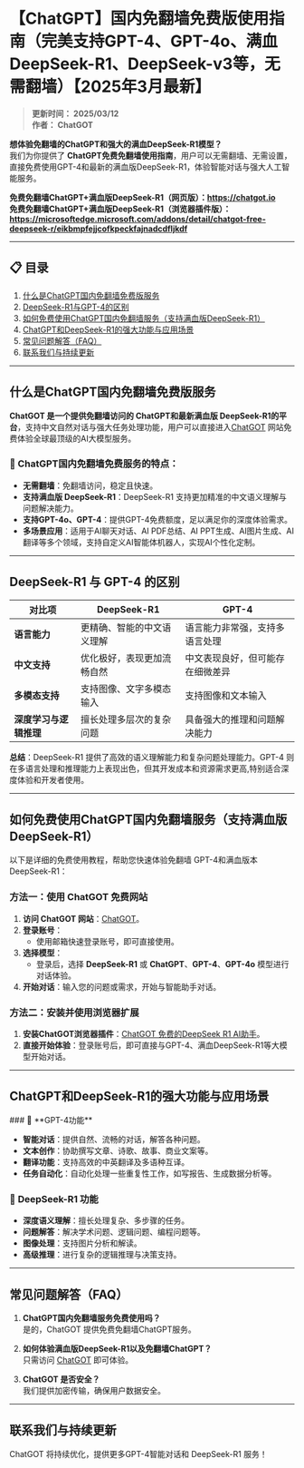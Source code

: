 # 【ChatGPT】国内免翻墙免费版使用指南（完美支持GPT-4、GPT-4o、满血DeepSeek-R1、DeepSeek-v3等，无需翻墙）【2025年3月最新】

> **更新时间： 2025/03/12**\
> **作者： ChatGOT**

**想体验免翻墙的ChatGPT和强大的满血DeepSeek-R1模型？**\
我们为你提供了 **ChatGPT免费免翻墙使用指南**，用户可以无需翻墙、无需设置，直接免费使用GPT-4和最新的满血版DeepSeek-R1，体验智能对话与强大人工智能服务。

**免费免翻墙ChatGPT+满血版DeepSeek-R1（网页版）：<https://chatgot.io>**\
**免费免翻墙ChatGPT+满血版DeepSeek-R1（浏览器插件版）：<https://microsoftedge.microsoft.com/addons/detail/chatgot-free-deepseek-r/eikbmpfejjcofkpeckfajnadcdfljkdf>**

***

## 📋 目录
1.  [什么是ChatGPT国内免翻墙免费版服务](#什么是ChatGPT国内免翻墙免费版服务)
2.  [DeepSeek-R1与GPT-4的区别](#DeepSeek-R1与GPT-4的区别)
3.  [如何免费使用ChatGPT国内免翻墙服务（支持满血版DeepSeek-R1）](#如何免费使用ChatGPT国内免翻墙服务（支持满血版DeepSeek-R1)
4.  [ChatGPT和DeepSeek-R1的强大功能与应用场景](#ChatGPT和DeepSeek-R1的强大功能与应用场景)
5.  [常见问题解答（FAQ）](#常见问题解答faq)
6.  [联系我们与持续更新](#联系我们与持续更新)

***


## 什么是ChatGPT国内免翻墙免费版服务
<div id="什么是ChatGPT国内免翻墙免费版服务"></div>

**ChatGOT 是一个提供免翻墙访问的 ChatGPT和最新满血版 DeepSeek-R1的平台**，支持中文自然对话与强大任务处理功能，用户可以直接进入[ChatGOT](https://chatgot.io) 网站免费体验全球最顶级的AI大模型服务。

### 🌟 ChatGPT国内免翻墙免费服务的特点：

*   **无需翻墙**：免翻墙访问，稳定且快速。
*   **支持满血版 DeepSeek-R1**：DeepSeek-R1 支持更加精准的中文语义理解与问题解决能力。
*   **支持GPT-4o、GPT-4**：提供GPT-4免费额度，足以满足你的深度体验需求。
*   **多场景应用**：适用于AI聊天对话、AI PDF总结、AI PPT生成、AI图片生成、AI翻译等多个领域，支持自定义AI智能体机器人，实现AI个性化定制。

***

## DeepSeek-R1 与 GPT-4 的区别
<div id="DeepSeek-R1与GPT-4的区别"></div>

| **对比项**       | **DeepSeek-R1** | **GPT-4**        |
| ------------- | --------------- | ---------------- |
| **语言能力**      | 更精确、智能的中文语义理解   | 语言能力非常强，支持多语言处理  |
| **中文支持**      | 优化极好，表现更加流畅自然   | 中文表现良好，但可能存在细微差异 |
| **多模态支持**     | 支持图像、文字多模态输入    | 支持图像和文本输入        |
| **深度学习与逻辑推理** | 擅长处理多层次的复杂问题    | 具备强大的推理和问题解决能力   |

**总结**：DeepSeek-R1 提供了高效的语义理解能力和复杂问题处理能力。GPT-4 则在多语言处理和推理能力上表现出色，但其开发成本和资源需求更高,特别适合深度体验和开发者使用。

***

## 如何免费使用ChatGPT国内免翻墙服务（支持满血版DeepSeek-R1）
<div id="如何免费使用ChatGPT国内免翻墙服务（支持满血版DeepSeek-R1"></div>

以下是详细的免费使用教程，帮助您快速体验免翻墙 GPT-4和满血版本DeepSeek-R1：

### **方法一：使用 ChatGOT 免费网站**

1.  **访问 ChatGOT 网站**：[ChatGOT](https://chatgot.io)。
2.  **登录账号**：
    *   使用邮箱快速登录账号，即可直接使用。
3.  **选择模型**：
    *   登录后，选择 **DeepSeek-R1** 或 **ChatGPT**、**GPT-4**、**GPT-4o** 模型进行对话体验。
4.  **开始对话**：输入您的问题或需求，开始与智能助手对话。

### **方法二：安装并使用浏览器扩展**

1.  **安装ChatGOT浏览器插件**：[ChatGOT 免费的DeepSeek R1 AI助手](https://microsoftedge.microsoft.com/addons/detail/chatgot-free-deepseek-r/eikbmpfejjcofkpeckfajnadcdfljkdf)。
2.  **直接开始体验**：登录账号后，即可直接与GPT-4、满血DeepSeek-R1等大模型开始对话。

***

## ChatGPT和DeepSeek-R1的强大功能与应用场景
<div id="ChatGPT和DeepSeek-R1的强大功能与应用场景"></div>
### 🌟 **GPT-4功能**

*   **智能对话**：提供自然、流畅的对话，解答各种问题。
*   **文本创作**：协助撰写文章、诗歌、故事、商业文案等。
*   **翻译功能**：支持高效的中英翻译及多语种互译。
*   **任务自动化**：自动化处理一些重复性工作，如写报告、生成数据分析等。

### 🌟 **DeepSeek-R1 功能**

*   **深度语义理解**：擅长处理复杂、多步骤的任务。
*   **问题解答**：解决学术问题、逻辑问题、编程问题等。
*   **图像处理**：支持图片分析和解读。
*   **高级推理**：进行复杂的逻辑推理与决策支持。

***

## 常见问题解答（FAQ）

1.  **ChatGPT国内免翻墙服务免费使用吗？**\
    是的，ChatGOT 提供免费免翻墙ChatGPT服务。

2.  **如何体验满血版DeepSeek-R1以及免翻墙ChatGPT？**\
    只需访问 [ChatGOT](https://www.chatgot.io) 即可体验。

3.  **ChatGOT 是否安全？**\
    我们提供加密传输，确保用户数据安全。

***

## 联系我们与持续更新

ChatGOT 将持续优化，提供更多GPT-4智能对话和 DeepSeek-R1 服务！
